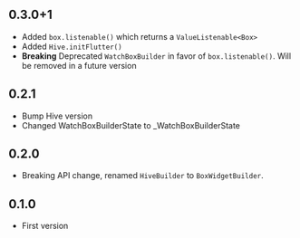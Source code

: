 ## 0.3.0+1
- Added `box.listenable()` which returns a `ValueListenable<Box>`
- Added `Hive.initFlutter()`
- **Breaking** Deprecated `WatchBoxBuilder` in favor of `box.listenable()`. Will be removed in a future version

## 0.2.1
- Bump Hive version
- Changed WatchBoxBuilderState to _WatchBoxBuilderState

## 0.2.0
- Breaking API change, renamed `HiveBuilder` to `BoxWidgetBuilder`.

## 0.1.0
- First version
